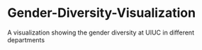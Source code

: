 # Gender-Diversity-Visualization
A visualization showing the gender diversity at UIUC in different departments
